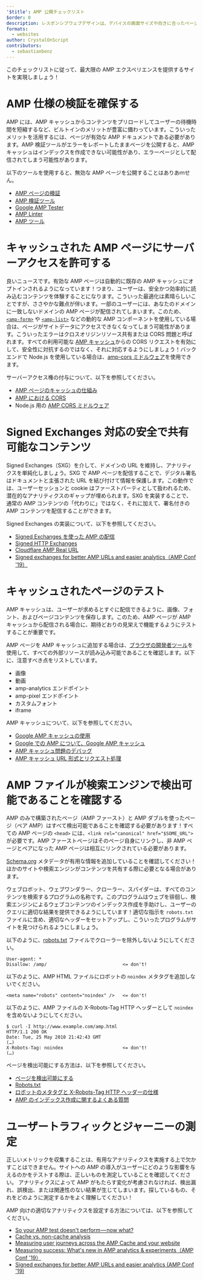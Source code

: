 ```yaml
---
'$title': AMP 公開チェックリスト
$order: 0
description: レスポンシブウェブデザインは、デバイスの画面サイズや向きに合ったページといったユーザーのニーズに合わせてフルードウェブページを構築することです。...
formats:
  - websites
author: CrystalOnScript
contributors:
  - sebastianbenz
---
```


このチェックリストに従って、最大限の AMP エクスペリエンスを提供するサイトを実現しましょう！

# AMP 仕様の検証を確保する

AMP には、AMP キャッシュからコンテンツをプリロードしてユーザーの待機時間を短縮するなど、ビルトインのメリットが豊富に備わっています。こういったメリットを活用するには、ページが有効な AMP ドキュメントである必要があります。AMP 検証ツールがエラーをレポートしたままページを公開すると、AMP キャッシュはインデックスを作成できない可能性があり、エラーページとして配信されてしまう可能性があります。

以下のツールを使用すると、無効な AMP ページを公開することはありあｍせん。

- [AMP ページの検証](../../../documentation/guides-and-tutorials/learn/validation-workflow/validate_amp.md?format=websites)
- [AMP 検証ツール ](https://validator.ampproject.org/)
- [Google AMP Tester](https://search.google.com/test/amp)
- [AMP Linter](https://github.com/ampproject/amp-toolbox/tree/master/packages/linter)
- [AMP ツール](../../../documentation/tools.html?format=websites)

# キャッシュされた AMP ページにサーバーアクセスを許可する

良いニュースです。有効な AMP ページは自動的に既存の AMP キャッシュにオプトインされるようになっています！つまり、ユーザーは、安全かつ効率的に読み込むコンテンツを体験することになります。こういった最適化は素晴らしいことですが、ささやかな難点が伴います。一部のユーザーには、あなたのドメインに一致しないドメインの AMP ページが配信されてしまいます。このため、[`<amp-form>`](../../../documentation/components/reference/amp-form.md?format=websites) や [`<amp-list>`](../../../documentation/components/reference/amp-list.md?format=websites) などの動的な AMP コンポーネントを使用している場合は、ページがサイトデータにアクセスできなくなってしまう可能性があります。こういったエラーはクロスオリジンリソース共有または CORS 問題と呼ばれます。すべての利用可能な [AMP キャッシュ](https://ampjs.org/caches.json)からの CORS リクエストを有効にして、安全性に対抗するのではなく、それに対応するようにしましょう！バックエンドで Node.js を使用している場合は、[amp-cors ミドルウェア](https://github.com/ampproject/amp-toolbox/tree/master/packages/cors)を使用できます。

サーバーアクセス権の付与について、以下を参照してください。

- [AMP ページのキャッシュの仕組み](../../../documentation/guides-and-tutorials/learn/amp-caches-and-cors/how_amp_pages_are_cached.md?format=websites)
- [AMP における CORS](../../../documentation/guides-and-tutorials/learn/amp-caches-and-cors/amp-cors-requests.md?format=websites)
- Node.js 用の [AMP CORS ミドルウェア](https://github.com/ampproject/amp-toolbox/tree/master/packages/cors)

# Signed Exchanges 対応の安全で共有可能なコンテンツ

Signed Exchanges（SXG）を介して、ドメインの URL を維持し、アナリティクスを単純化しましょう。SXG で AMP ページを配信することで、デジタル署名はドキュメントと主張された URL を結び付けて情報を保護します。この動作では、ユーザーセッションと cookie はファーストパーティとして扱われるため、潜在的なアナリティクスのギャップが埋められます。SXG を実装することで、通常の AMP コンテンツの「代わりに」ではなく、それに加えて、署名付きの AMP コンテンツを配信することができます。

Signed Exchanges の実装について、以下を参照してください。

- [Signed Exchanges を使った AMP の配信](signed-exchange.md?format=websites)
- [Signed HTTP Exchanges](https://developers.google.com/web/updates/2018/11/signed-exchanges)
- [Cloudflare AMP Real URL](https://www.cloudflare.com/website-optimization/amp-real-url/)
- [Signed exchanges for better AMP URLs and easier analytics（AMP Conf '19）](https://www.youtube.com/watch?v=KrjBYzPUGnw&list=PLXTOW_XMsIDSY0USlzgoaIkRyPcHklrEl&index=22)

# キャッシュされたページのテスト

AMP キャッシュは、ユーザーが求めるとすぐに配信できるように、画像、フォント、およびページコンテンツを保存します。このため、AMP ページが AMP キャッシュから配信される場合に、期待どおりの見栄えで機能するようにテストすることが重要です。

AMP ページを AMP キャッシュに追加する場合は、[ブラウザの開発者ツール](https://developers.google.com/web/tools/chrome-devtools/)を使用して、すべての外部リソースが読み込み可能であることを確認します。以下に、注意すべき点をリストしています。

- 画像
- 動画
- amp-analytics エンドポイント
- amp-pixel エンドポイント
- カスタムフォント
- iframe

AMP キャッシュについて、以下を参照してください。

- [Google AMP キャッシュの使用](../../../documentation/examples/documentation/Using_the_Google_AMP_Cache.html?format=websites)
- [Google での AMP について、Google AMP キャッシュ](https://developers.google.com/amp/cache/overview)
- [AMP キャッシュ問題のデバッグ](../../../documentation/guides-and-tutorials/learn/amp-caches-and-cors/amp-cache-debugging.md?format=websites)
- [AMP キャッシュ URL 形式とリクエスト処理](../../../documentation/guides-and-tutorials/learn/amp-caches-and-cors/amp-cache-urls.md?format=websites)

# AMP ファイルが検索エンジンで検出可能であることを確認する

AMP のみで構築されたページ（AMP ファースト）と AMP ダブルを使ったページ（ペア AMP）はすべて検出可能であることを確認する必要があります！すべての AMP ページの `<head>` には、`<link rel="canonical" href="$SOME_URL">` が必要です。AMP ファーストページはそのページ自身にリンクし、非 AMP ページとペアになった AMP ページは相互にリンクされている必要があります。

[Schema.org](https://schema.org/) メタデータが有用な情報を追加していることを確認してください！ほかのサイトや検索エンジンがコンテンツを共有する際に必要となる場合があります。

ウェブロボット、ウェブワンダラー、クローラー、スパイダーは、すべてのコンテンツを検索するプログラムの名称です。このプログラムはウェブを徘徊し、検索エンジンによるウェブコンテンツのインデックス作成を手助けし、ユーザーのクエリに適切な結果を提供できるようにしています！適切な指示を `robots.txt` ファイルに含め、適切なヘッダーをセットアップし、こういったプログラムがサイトを見つけられるようにしましょう。

以下のように、[robots.txt](https://support.google.com/webmasters/answer/6062608?hl=en) ファイルでクローラーを除外しないようにしてください。

```
User-agent: *
Disallow: /amp/                            <= don't!
```

以下のように、AMP HTML ファイルにロボットの `noindex` メタタグを追加しないでください。

```
<meta name="robots" content="noindex" />   <= don't!
```

以下のように、AMP ファイルの X-Robots-Tag HTTP ヘッダーとして `noindex` を含めないようにしてください。

```
$ curl -I http://www.example.com/amp.html
HTTP/1.1 200 OK
Date: Tue, 25 May 2010 21:42:43 GMT
(…)
X-Robots-Tag: noindex                      <= don't!
(…)
```

ページを検出可能にする方法は、以下を参照してください。

- [ページを検出可能にする ](discovery.md?format=websites)
- [Robots.txt](http://www.robotstxt.org/)
- [ロボットのメタタグと X-Robots-Tag HTTP ヘッダーの仕様](https://developers.google.com/search/reference/robots_meta_tag)
- [AMP のインデックス作成に関するよくある質問](https://productforums.google.com/forum/?hl=en#!category-topic/webmasters/Vrgj-a-gtm0)

# ユーザートラフィックとジャーニーの測定

正しいメトリックを収集することは、有用なアナリティクスを実施する上で欠かすことはできません。サイトへの AMP の導入がユーザーにどのような影響を与えるのかをテストする際は、正しいものを測定していることを確認してください。 アナリティクスによって AMP がもたらす変化が考慮されなければ、検出漏れ、誤検出、または関連性のない結果が生じてしまいます。探しているもの、それをどのように測定するかをよく理解してください！

AMP 向けの適切なアナリティクスを設定する方法については、以下を参照してください。

- [So your AMP test doesn't perform — now what?](https://blog.amp.dev/2018/11/08/so-your-amp-test-doesnt-perform%e2%80%8a-%e2%80%8anow-what/)
- [Cache vs. non-cache analysis](https://support.google.com/analytics/answer/6343176?hl=en#cache)
- [Measuring user journeys across the AMP Cache and your website](https://blog.amp.dev/2018/11/08/so-your-amp-test-doesnt-perform%e2%80%8a-%e2%80%8anow-what/)
- [Measuring success: What's new in AMP analytics & experiments（AMP Conf '19）](https://www.youtube.com/watch?v=wPW-kXsONqA&list=PLXTOW_XMsIDSY0USlzgoaIkRyPcHklrEl&index=27)
- [Signed exchanges for better AMP URLs and easier analytics (AMP Conf '19)](https://www.youtube.com/watch?v=KrjBYzPUGnw&list=PLXTOW_XMsIDSY0USlzgoaIkRyPcHklrEl&index=22)
